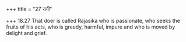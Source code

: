 +++
title = "27 रागी"

+++
18.27 That doer is called Rajasika who is passionate, who seeks the
fruits of his acts, who is greedy, harmful, impure and who is moved by
delight and grief.
